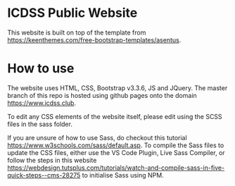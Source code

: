 # ICDSS Public Website
This website is built on top of the template from https://keenthemes.com/free-bootstrap-templates/asentus.


# How to use
The website uses HTML, CSS, Bootstrap v3.3.6, JS and JQuery. The master branch of this repo is hosted using github pages onto the domain https://www.icdss.club.

To edit any CSS elements of the website itself, please edit using the SCSS files in the sass folder. 

If you are unsure of how to use Sass, do checkout this tutorial https://www.w3schools.com/sass/default.asp.
To compile the Sass files to update the CSS files, either use the VS Code Plugin, Live Sass Compiler, or follow the steps in this website https://webdesign.tutsplus.com/tutorials/watch-and-compile-sass-in-five-quick-steps--cms-28275 to initialise Sass using NPM.


